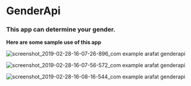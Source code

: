 # GenderApi
### This app can determine your gender.

**Here are some sample use of this app**

![screenshot_2019-02-28-16-07-26-896_com example arafat genderapi](https://user-images.githubusercontent.com/19519527/53559635-bd51a380-3b74-11e9-8aac-8e01e8c7bed0.png)


![screenshot_2019-02-28-16-07-56-572_com example arafat genderapi](https://user-images.githubusercontent.com/19519527/53559672-d4909100-3b74-11e9-886d-aeb433e714d0.png)

![screenshot_2019-02-28-16-08-16-544_com example arafat genderapi](https://user-images.githubusercontent.com/19519527/53559705-e8d48e00-3b74-11e9-9ccc-cd99e8106b72.png)

